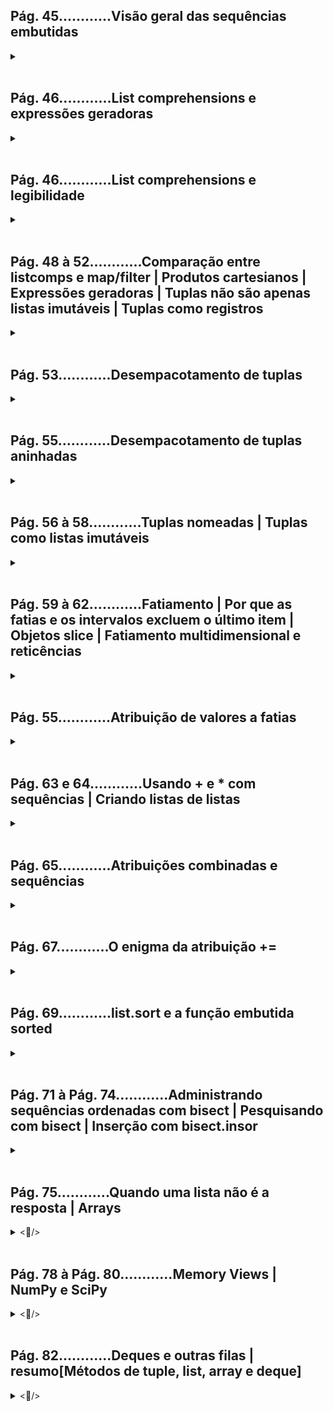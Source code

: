 
## **Pág. 45............Visão geral das sequências embutidas**
<details>
<summary></📖></summary>

### ***SEQUÊNCIAS EMBUTIDAS:***
|  | MUTÁVEIS (mesmo id quando ocorre mudança) | IMUTÁVEIS (novo id quando ocorre "mudança" (na verdade subsituição)) |
|:-:|:-:|:-:|
| SIMPLES (armazenam itens de um só tipo) | bytearray, array, memoryview | str, bytes |
| CONTAINER (armazenam itens de tipos diferentes) | list, deque | tuple |

#### **SIMPLES:**
  - Mais compactas, rápidas e fáceis de usar.
  - Limitadas ao armazenamento de dados atômicos como números, caracteres e bytes.

#### **CONTAINER:**
  - Mais flexíveis.
  - Não recomendadas para armazenar objetos mutáveis.

→ Como um exemplo, o tipo mais básico de sequência é list, um container mutável.

</details>
</br>


## **Pág. 46............List comprehensions e expressões geradoras**
<details>
<summary></📖></summary>

| List comprehensions(listcomps) | Expressões geradoras(genexps) |
|:-:|:-:|
| para o tipo de sequência embutida list | para todos os demais tipos de sequências embutidas |

</details>
</br>


## **Pág. 46............List comprehensions e legibilidade**
<details>
<summary></📖></summary>

```python
#___Sem usar list comprehension(listcomps):______
from array import array
from msilib.schema import ODBCAttribute

symbols = '$)!@|' # códigos Unicode(codepoints)
codes = []
for symbol in symbols:
    codes.append(ord(symbol))
print("Sem usar list comprehension:", codes)


#___Usando list comprehension(listcomps):______
symbols2 = '$)!@|' # códigos Unicode(codepoints)
codes2 = [ord(symbol2) for symbol2 in symbols2] # list comprehension
print("Usando list comprehension:  ", codes2)


#___Usando expressão geradora(genexp):______
symbols = '$)!@|'
t = tuple(ord(symbol) for symbol in symbols) # com um argumento não é necessário suplicar parênteses para a expressão geradora
import array
a = array.array('I', (ord(symbol) for symbol in symbols)) # com mais de um argumento é necessário usar parênteses nas expressões geradoras
print("Usando expressão geradora duplicando parênteses", t, " Sem duplicar parênteses", a)

colors = ['black', 'white']
sizes = ['S', 'M', 'L']
for tshirt in ('%s %s' % (c, s) for c in colors for s in sizes): # genexp 
    print("Usando expressão geradora em laço for", tshirt) # graças à expressão geradora é gerado uma saída que não precisa ser armazenada na memória, isso evitou o custo de criar uma lista de itens somente para alimentar o laço for.


#___Em python 3 as list comprehensions e as epressões geradoras têm seu próprio escopo local,
x = 'ABC'
dummy = [ord(x) for x in x] # list comprehension possui escopo local,
print("Valor da variável preservada fora do escopo", x) # por isso, o valor de x foi preservado,
print("Valor da variável modificada apenas dentro do escopo", dummy) # e a list comprehension gera a lista esperada.

```

</details>
</br>


## **Pág. 48 à 52............Comparação entre listcomps e map/filter | Produtos cartesianos | Expressões geradoras | Tuplas não são apenas listas imutáveis | Tuplas como registros**

<details>
<summary></📖></summary>

```python
# 1° EXEMPLO
from pyparsing import line

lax_coordinates = (33.425, -118.408056) #latitude e longitude do Aeroporto Internacional de Londres.
print('    1° exemplo: ', type(lax_coordinates), lax_coordinates) #output: <class 'tuple'> (33.425, -118.408056) 

# 2° EXEMPLO
city, year, pop, chg, area = ('Tokyo', 2003, 32450, 0.66, 8014) #Dados sobre Tóquio: nome, ano poputação (milhões), mudança na população (%), área (km²)
print('    2° exemplo: ', type(city), city)#output:<class 'str'> Tokyo
print('    2° exemplo: ', type(year), year)#output:<class 'int'> 2003

# 3° EXEMPLO
traveler_ids = [('USA', '3115855'), ('BRA', 'CE342567'), ('ESP', 'XDA205856')]#Uma lista de tuplas no formato (country_code, passport_number).
print('    3° exemplo: ', type(traveler_ids), traveler_ids)#output:<class 'list'> [('USA', '3115855'), ('BRA', 'CE342567'), ('ESP', 'XDA205856')]

# 4° EXEMPLO
for passport in sorted(traveler_ids):# À medida que fazemos uma iteração pela lista, o nome passport é associado à cada tupla.
    print('    4° exemplo: ', type(passport), '%s/%s' % passport)# O operador de formatação % entende as tuplas e trata cada item como um campo separado.
    #output:<class 'tuple'> BRA/CE342567, <class 'tuple'> ESP/XDA205856, <class 'tuple'> USA/3115855

# 5° EXEMPLO
for country, _ in traveler_ids:# O laço for sabe como obter os itens de uma tupla separadamente -isso é chamado de "desempacotamento" (unpacking). Nesse caso, não estamos interessados no segundo item, portanto ele é atribuído a_, que é uma variável comumente usada para capturar valores que não queremos usar.
    print('    5° exemplo: ', type(country), country)#output:<class 'str'> USA, <class 'str'> BRA, <class 'str'> ESP

```

</details>
</br>


## **Pág. 53............Desempacotamento de tuplas**
<details>
<summary></📖></summary>

```python
#atribuição paralela:
latitude, longitude = lax_coordinates

#troca (swap) de valores de duas variáveis sem usar uma variável temporária:
latitude, longitude = longitude, latitude
#revertendo:
latitude, longitude = longitude, latitude

#prefixar um argumento com um asterisco * ao chamar uma função:
divmod(20, 8)
t = (20, 8)
divmod(*t)#o prefixo asterisco * serve para informar que a variável contém todos os parâmetros exigidos por divmod, sem precisar separá-los por vírgulas.

#atribuição paralela com o prefixo asterisco *
a, *body, c, d = range(5) # → (a=0, [body = 1, 2], c=3, d=4)
print(a, *body, c, d) # output: 0, 1, 2, 3, 4

```

</details>
</br>


## **Pág. 55............Desempacotamento de tuplas aninhadas**
<details>
<summary></📖></summary>

```python
metro_areas = [
    ('Tokyo', 'JP', 36.933, (35.689722, 139.691667)),   # a tupla aninhada é um par de coordenadas
    ('Delhi NCR', 'IN', 21.935, (28.613889, 77.208889)),
    ('Mexico City', 'MX', 20.142, (19.433333, -99.133333)),
    ('New York-Newark', 'US', 20.104, (40.808611, -74.020386)),
    ('Sao Paulo', 'BR', 19.649, (-23.547778, -46.635833)),
]

#format() é um dos métodos de formatação de string em Python3. Esse método nos permite concatenar elementos em uma string por meio da formatação posicional
print('{:15} | {:^9} | {:^9}'.format('', 'lat.', 'long.'))
fmt = '{:15} | {:9.4f} | {:9.4f}'
for name, cc, pop, (latitude, longitude) in metro_areas:  # desempacotando as coordenadas atribuindo-as à tupla (latitude, longitude)
    if longitude <= 0: # condições de acesso....
        print(fmt.format(name, latitude, longitude))
```

</details>
</br>


## **Pág. 56 à 58............Tuplas nomeadas | Tuplas como listas imutáveis**
<details>
<summary></📖></summary>

```python
from collections import namedtuple #namedtuples contêm chaves como hash para um valor específico, oferecendo suporte ao acesso do valor tanto pela chave[key] como pela iteração[x]
City = namedtuple('City', 'name country population coordinates')
tokyo = City('tokyo', 'JP', population=36.933, coordinates=(36.689722, 139.691667))
print("acesso por chaves[keys]:\n", tokyo.name, tokyo.country, tokyo.population, tokyo.coordinates)
#↑ou↓
print("acesso por iteração[x]:\n", tokyo[0], tokyo[1], tokyo[2], tokyo[3], "\n......................") 
''' Output:
        —————————————————————
        acesso por chaves[keys]:
         tokyo JP 36.933 (36.689722, 139.691667)
        acesso por iteração[x]:
         tokyo JP 36.933 (36.689722, 139.691667) 
        —————————————————————
'''
#_fields retorna uma tupla com os nomes das [chaves] dos valores da classe namedtuple definida  
print('Retorno de _fields: ', City._fields) # output:('name', 'country', 'population', 'coordinates')

LatLong = namedtuple('LatLong', 'Lat Long') #Lat será a chave[key] do valor 28.613889; e Long será a chave[key] do valor 77.208889 ↓↓↓
delhi_data = ('Delhi NCR', 'IN', 21935, LatLong(28.613889, 77.208889))# LatLong(valor da chave [Lat], valor da chave[Long]) ↑↑↑

# _make() permite instanciar uma tupla nomeada a partir de um iterável.
delhi = City._make(delhi_data) # Os valores das chaves [Lat] e [Long] da namedtuple LatLong() serão, também, os valores da chave [coordinate] da namedtuple City.

 # _asdict() retorna um collections.OrderedDict , chaves e valores...
print('Retorno de _asdict(): ', delhi._asdict()) # output: Retorno de _asdict():  {'name': 'Delhi NCR', 'country': 'IN', 'population': 21935, 'coordinates': LatLong(Lat=28.613889, Long=77.208889)}

for key, value in delhi._asdict().items():
    print('hash [',key, ']', ' = ', value)
    ''' Output:
            hash [ name ]  =  Delhi NCR
            hash [ country ]  =  IN
            hash [ population ]  =  21935
            hash [ coordinates ]  =  LatLong(Lat=28.613889, Long=77.208889)
    '''
```

</details>
</br>


## **Pág. 59 à 62............Fatiamento | Por que as fatias e os intervalos excluem o último item | Objetos slice | Fatiamento multidimensional e reticências**
<details>
<summary></📖></summary>

```python
l = [10, 20, 30, 40, 50, 60]
print('l[:2] = ', l[:2]) # até, mas não inclusive o (:)2° | output: [10, 20]
print('l[2:] = ', l[2:]) # a partir do 2(:)° | output: [30, 40, 50, 60]

s = 'Bicycle'
print('s[::3] = ', s[::3]) #output: Bye
print('s[::-1] = ', s[::-1]) #output: elcyciB
print('s[::-2] = ', s[::-2]) #output: eccB

invoice = """
0.....6.................................40........52...55........
1909 Pimoroni PiBrella                      $17.50    3    $52.50
1489 6mm TactileSwitch x20                   $4.95    2     $9.90
1510 Panavise Jr. - PV-201                  $28.00    1    $28.00
1601 PiTFT Mini Kit 320x240                 $34.95    1    $34.95
"""
SKU = slice(0, 6)
DESCRIPTION = slice(6, 40)
UNIT_PRICE = slice(40, 52)
QUANTITY = slice(52, 55)
ITEM_TOTAL = slice(55, None)
line_items = invoice.split('\n')[2:] # invoice é cortado nas quebras de linhas depois da 2segunda (a primeira quebra foi após """)
print("__________________________________\n")
for item in line_items:
    print(item[UNIT_PRICE], item[DESCRIPTION])
```

</details>
</br>


## **Pág. 55............Atribuição de valores a fatias**
<details>
<summary></📖></summary>

```python
m = list(range(10))
print("m =", m, '\n')
#output: m = [0, 1, 2, 3, 4, 5, 6, 7, 8, 9]

m[2:5] = [20, 30] # no 2°(:) coloca o 20 e o 30 vai em seguida(no 3°); e elimina tudo após até o 5°, mas não inclusive.
print("m[2:5] = [20, 30]\nm =", m, '\n') 
#output: m = [0, 1, 20, 30, 5, 6, 7, 8, 9]

del m[5:7] # deleta tudo a partir do 5°, até o 7°, mas não inclusive.
print("del m[5:7]\nm =", m, '\n') 
#output: m = [0, 1, 20, 30, 5, 8, 9]

m[3::2] = [11, 22] # no 3°(:) coloca 11, e, em seguida, antes do (:)2° —que ao reiniciar em zero é o 9— coloca o 22.
print("m[3::2] = [11, 22]\nm =", m, '\n')
#output: m = [0, 1, 20, 11, 5, 22, 9]

m[2:5] = [100]
print("m[2:5] = [100]\nm =", m, '\n') # no 2°(:) coloca o 100; e elimina tudo após até o 5°, mas não inclusive.
#output: m = [0, 1, 100, 22, 9]
```

</details>
</br>


## **Pág. 63 e 64............Usando + e * com sequências | Criando listas de listas**
<details>
<summary></📖></summary>

```python
n = [1, 2, 3]
print("n * 5: ", (n * 5))
#output: [1, 2, 3, 1, 2, 3, 1, 2, 3, 1, 2, 3, 1, 2, 3]

print("5 * 'abcd': ", (5 * 'abcd'))
#output: abcdabcdabcdabcdabcd

#______Listas de listas →→→ COM LISTCOMPREHENSION E EQUIVALENTE:_________________________________
with_listcomp = [['_'] * 3 for i in range(3)] # LISTCOMPREHENSION

print("COM o uso de listcomprehension (obtém resultado desejado):", '\n', with_listcomp, '\n')
#output: [['_', '_', '_'], ['_', '_', '_'], ['_', '_', '_']]

with_listcomp[1][2] = 'with_listcomp' # linha por coluna, com índice iniciando em zero.
print("COM o uso de listcomprehension (obtém resultado desejado):", '\n', with_listcomp, '\n')
#output: [['_', '_', '_'], ['_', '_', 'with_listcomp'], ['_', '_', '_']]

# CÓDIGO EQUIVALENTE:
equivalent_with_listcomp = []
for i in range(3):
    row_1 = ['_'] * 3
    equivalent_with_listcomp.append(row_1)

print("código equivalente a COM o uso de listcomprehension (obtém resultado desejado):", '\n', equivalent_with_listcomp, '\n')
#output: [['_', '_', '_'], ['_', '_', '_'], ['_', '_', '_']]

equivalent_with_listcomp[1][2] = 'equivalent_with_listcomp' # linha por coluna, com índice iniciando em zero.
print("código equivalente a COM o uso de listcomprehension (obtém resultado desejado):", '\n', equivalent_with_listcomp, '\n')
#output: [['_', '_', '_'], ['_', '_', 'equivalent_with_listcomp'], ['_', '_', '_']]

#______Listas de listas →→→ SEM LISTCOMPREHENSION E EQUIVALENTE:_________________________________
without_listcomp = [['_'] * 3] * 3

print("SEM o uso de listcomprehension (ocorre evento indesejado):", '\n', without_listcomp, '\n')
#output: [['_', '_', '_'], ['_', '_', '_'], ['_', '_', '_']]

without_listcomp[1][2] = 'without_listcomp' # linha por coluna, com índice iniciando em zero.
print("SEM o uso de listcomprehension (ocorre evento indesejado):", '\n', without_listcomp, '\n') #evento indesejado → (gera repetições)
#output: [['_', '_', 'without_listcomp'], ['_', '_', 'without_listcomp'], ['_', '_', 'without_listcomp']]

# CÓDIGO EQUIVALENTE:
row_2 = ['_'] * 3
equivalent_without_listcomp = []
for i in range(3):
    equivalent_without_listcomp.append(row_2)

print("código equivalente a SEM o uso de listcomprehension (ocorre evento indesejado):", '\n', equivalent_without_listcomp, '\n')
#output: [['_', '_', '_'], ['_', '_', '_'], ['_', '_', '_']]

equivalent_without_listcomp[1][2] = 'equivalent_with_listcomp' # linha por coluna, com índice iniciando em zero.
print("código equivalente a SEM o uso de listcomprehension (ocorre evento indesejado):", '\n', equivalent_without_listcomp, '\n') #evento indesejado → (gera repetições)
#output: [['_', '_', 'equivalent_with_listcomp'], ['_', '_', 'equivalent_with_listcomp'], ['_', '_', 'equivalent_with_listcomp']] 
```

</details>
</br>


## **Pág. 65............Atribuições combinadas e sequências**
<details>
<summary></📖></summary>

```python
#___SEQUÊNCIAS EMBUTIDAS MUTÁVEIS continuam sendo o mesmo objeto ao acrescentar itens_____________________
mutavel_list = [1, 2, 3]
print("sequência mutável list: ", mutavel_list)
print("id da sequência mutável list: ", id(mutavel_list))
#output: 2639841919104

mutavel_list *= 2 #possuirá o mesmo id pois continua sendo o mesmo objeto ao acrescentar itens
print("sequência mutável list: ", mutavel_list)
print("id da sequência mutável list: ", id(mutavel_list), '\n')
#output: 2639841919104

#___SEQUÊNCIAS EMBUTIDAS IMUTÁVEIS geram outros objetos ao acrescentar itens_____________________________
imutavel_tuple = (1, 2, 30)
print("sequência imutável tuple: ", imutavel_tuple)
print("id da sequência imutável tuple: ", id(imutavel_tuple))
#output: 2639828257536

imutavel_tuple *= 2 #possuirá outro id pois se torna outro objeto ao acrescentar itens
print("sequência imutável tuple: ", imutavel_tuple)
print("id da sequência imutável tuple: ", id(imutavel_tuple))
#output: 2639841656736

# OBS: !!!
# A SEQUÊNCIA EMBUTIDA IMUTÁVEL SIMPLES str (string) é uma exceção; pois as instâncias de str são alocadas em 
# memória com espaço extra, de modo que a concatenação não exigirá uma cópia da string completa todas as vezes.
```

</details>
</br>


## **Pág. 67............O enigma da atribuição +=**
<details>
<summary></📖></summary>

```python
t = (1, 2, [30, 40])
'''
t[2] += [50, 60]
output: TypeError: 'tuple' object does not support item assignment

print(t)
output: (1, 2, [30, 40, 50, 60])
'''

#inspecionar bytecode Python para ver o que ocorre internamente:
import dis
dis.dis('t[2] += [50, 60]')
''' 
output:
.1............0 LOAD_NAME................0 (t)
..............2 LOAD_CONST...............0 (2)
..............4 DUP_TOP_TWO..............
..............6 BINARY_SUBSCR............ →→→ coloca o valor de t[2] no TOS (Top Of Stack, ou Topo de Pilha)
..............8 LOAD_CONST...............1 (50)
.............10 LOAD_CONST...............2 (60)
.............12 BUILD_LIST...............2
.............14 INPLACE_ADD.............. →→→ Executa TOS += [50, 60]. Isso funciona quando TOS refere-se a um objeto mutável (uma lista no exemplo)
.............16 ROT_THREE................
.............18 STORE_SUBSCR............. →→→ Faz a atribuição t[2] = TOS. Isso falha se s é imutável (a tupla t)
.............20 LOAD_CONST...............3 (None)
.............22 RETURN_VALUE.............
'''

# →→→→→→→→→ CONCLUSÃO: colocar itens mutáveis(list, no exemplo) em imutáveis(tupla, no exemplo) não é uma boa ideia. ←←←←←←←←←
```

</details>
</br>


## **Pág. 69............list.sort e a função embutida sorted**
<details>
<summary></📖></summary>

```python
'''
• list.sort: ordena uma lista in-place (não cria nova lista, altera a lista original)
• sorted: não ordena uma lista in-place (cria nova lista, não altera a lista original)
→ Sintaxe:
    <facultativo>
    sorted(list, <reverse=True>, <key=str.lower/key=len/key=str/key=int>)
'''
fruits = ['grape', 'raspberry', 'apple', 'banana']
sorted(fruits) #sorted: cria uma nova lista de strings em órdem alfabética
#output: ['apple', 'banana', 'grape', 'raspberry']
print(fruits) #a lista original não foi alterada
#output: ['grape', 'raspberry', 'apple', 'banana']

sorted(fruits, reverse=True) #sorted: cria uma nova lista de strings com reverse que deixa em órdem alfabética reversa
#output: ['raspberry', 'grape', 'banana', 'apple']
print(fruits) #a lista original não foi alterada
#output: ['grape', 'raspberry', 'apple', 'banana']

sorted(fruits, key=len) #sorted: cria uma nova lista de strings com key que ordenada de acordo com o tamanho de cada string
#output: ['grape', 'apple', 'banana', 'raspberry']
print(fruits) #a lista original não foi alterada
#output: ['grape', 'raspberry', 'apple', 'banana']

sorted(fruits, key=len, reverse=True) #sorted: cria uma nova lista de strings com key que ordenada de acordo com o tamanho de cada string e com reverse que deixa em órdem reversa
#output: ['raspberry', 'banana', 'grape', 'apple']
print(fruits) #a lista original não foi alterada
#output: ['grape', 'raspberry', 'apple', 'banana']

print(fruits.sort()) #list.sort: ordena a lista in-place (não cria nova lista, altera a lista original)
#output: None → retorna None para nos lembrar de que o objeto-alvo é aterado e que não foi criado uma nova cópia
print(fruits) #a lista original foi alterada
#output: ['apple', 'banana', 'grape', 'raspberry']


nomes = ['Aluno', 'alfa', 'Abcd', 'abcd']
sorted(nomes) #sorted: cria uma nova lista de strings em órdem alfabética
#output:['Abcd', 'Aluno', 'abcd', 'alfa']
print(nomes) #a lista original não foi alterada
#output:['Aluno', 'alfa', 'Abcd', 'abcd']

nomes.sort(key=str.lower) #sorted: #list.sort: ordena a lista in-place (não cria nova lista, altera a lista original) com key=str.lower que ordena sem levar em consideração letras maiúsculas e minúsculas
#output: None → retorna None para nos lembrar de que o objeto-alvo é aterado e que não foi criado uma nova lista, mas alterado a lista original
print(nomes) #a lista original foi alterada
#output:['Abcd', 'abcd', 'alfa', 'Aluno']

sorted(nomes, key=len) #sorted: cria uma nova lista de strings com key=len que ordenada de acordo com o tamanho de cada string
#output:['Abcd', 'abcd', 'alfa', 'Aluno'] → ♦compare... ↓↓↓
print(nomes) #a lista original não foi alterada
#output:['Abcd', 'abcd', 'alfa', 'Aluno']

sorted(nomes, key=len, reverse=True) #sorted: cria uma nova lista de strings com key=len que ordenada de acordo com o tamanho de cada string e com reverse=True que deixa em órdem reversa
#output:['Aluno', 'Abcd', 'abcd', 'alfa'] → ♦compare... ↑↑↑
print(nomes) #a lista original não foi alterada
#output:['Abcd', 'abcd', 'alfa', 'Aluno']


str_int = [28, 14, '28', 5, '9', '1', 0, 6, '23', 19]
#sorted(str_int) → output: "TypeError: '<' not supported between instances of 'str' and 'int'" (solução: key=int/strt↓)

sorted(str_int, key=int) #sorted: cria uma nova lista com key=int que ordenada tratando todos os itens como tipo inteiro
#output:[0, '1', 5, 6, '9', 14, 19, '23', 28, '28']
print(str_int) #a lista original não foi alterada
#output:[28, 14, '28', 5, '9', '1', 0, 6, '23', 19]

sorted(str_int, key=str) #sorted: cria uma nova lista com key=str que ordenada tratando todos os itens como tipo string
#output:[0, '1', 14, 19, '23', 28, '28', 5, 6, '9']
print(str_int) #a lista original não foi alterada
#output:[28, 14, '28', 5, '9', '1', 0, 6, '23', 19]
```

</details>
</br>


## **Pág. 71 à Pág. 74............Administrando sequências ordenadas com bisect | Pesquisando com bisect | Inserção com bisect.insor**
<details>
<summary></📖></summary>

```python
'''
Módulo bisect oferece duas funções — bisect e insort— que usam algoritmo 
de busca binária para pesquisar e inserir itens em [sequências ordenadas].
♦ sintaxe:
    este_indice = bisect.bisect(sequencia_ordenada, valor) → valor é inserido no índice correto da sequencia_ordenada. É retornado o valor desse índice o qual foi atribuido à este_indice
    bisect.insort(seq, item) → permite a inserção de item de forma ordenada na sequência seq 
♦ comportamento:
    • bisect.bisect() é um alias para bisect.bisect_rigth(), que insere à direita do índice procurado; → bisect.bisect_left() insere à esquerda do índice.
    • limitar a pesquisa a uma sequência, o default do argumento lo é 0 e de hi é o len(): [5, 3 ,7 ,8 ,9] → (lo=3, hi=9) → [3, 7, 8, 9], len()=3
'''
import bisect
import sys
import random
# Demonstração de uso do módulo bisect____________________________________
HAYSTACK = [1, 4, 5, 6, 8, 12, 15, 20, 21, 23, 23, 26, 29, 30]
NEEDLES = [0, 1, 2, 5, 8, 10, 22, 23, 29, 30, 31]

ROW_FMT = '{0:2d} @ {1:2d}    {2}{0:<2d}'

def demo(bisect_fn):
    for needle in reversed(NEEDLES):
        position = bisect_fn(HAYSTACK, needle)  # usa a função bisec escolhida para obter o ponto de inserção
        offset = position * '  |'  # cria padrão de barras verticais proporcionais a offset
        print(ROW_FMT.format(needle, position, offset)) # exibe as linhas formatadas mostrando o valor de needle e o ponto de inserção 

if __name__ == '__main__':

    if sys.argv[-1] == 'left':    # escolhe a função bisect a ser usada de acordo com o último argumento da linha de comando
        bisect_fn = bisect.bisect_left #bisect.bisect_left() insere à esquerda do índice procurado
    else:
        bisect_fn = bisect.bisect #bisect.bisect() é um alias para bisect.bisect_rigth(), que insere à direita do índice

    print('DEMO:', bisect_fn.__name__)  # exibe um cabeçalho com o nome da função selecionada
    print('haystack ->', ' '.join('%2d' % n for n in HAYSTACK))
    demo(bisect_fn)

'''
output:
DEMO: bisect_right
haystack ->  1  4  5  6  8 12 15 20 21 23 23 26 29 30..........# sequência ordenada antes das inserções feitas pela função bisect
31 @ 14      |  |  |  |  |  |  |  |  |  |  |  |  |  |31........# ( 31 @ 14 ) → valor 31 inserido na posição de índice 14°, a coluna |31| representa a célula do índice.
30 @ 14      |  |  |  |  |  |  |  |  |  |  |  |  |  |30
29 @ 13      |  |  |  |  |  |  |  |  |  |  |  |  |29
23 @ 11      |  |  |  |  |  |  |  |  |  |  |23
22 @  9      |  |  |  |  |  |  |  |  |22
10 @  5      |  |  |  |  |10
 8 @  5      |  |  |  |  |8
 5 @  3      |  |  |5
 2 @  1      |2
 1 @  1      |1
 0 @  0    0
'''


# Exemplo de uso do módulo bisect em pesquisa de valores numéricos em tabelas:____________________________________
def grade(score, breakpoints=[60, 70, 80, 90], grades='FDCBA'): #notas escolares A, B, C, D e F e parâmetros para cada 60,70,80,90
    i = bisect.bisect(breakpoints, score) # bisect.bisect() é um alias para bisect.bisect_rigth(), que insere à direita do índice procurado. É retornado o valor desse índice o qual é atribuido à i
    print('\n', score, "inserido no índice", i) # cada inserção considera os índices de breakpoits inalterável, ou seja, [60,70,80,90]
    print("nota", grades[i], "obtida para a nota", score)
    return grades[i]

print('\nTodas as notas obtidas:', [grade(score) for score in [33, 99, 77, 70 ,89, 90, 100]], '\np/ as respectivas pontuações: [33, 99, 77, 70 ,89, 90, 100]')

'''output:
 33 inserido no índice 0
nota F obtida para a nota 33

 99 inserido no índice 4
nota A obtida para a nota 99

 77 inserido no índice 2
nota C obtida para a nota 77

 70 inserido no índice 2
nota C obtida para a nota 70

 89 inserido no índice 3
nota B obtida para a nota 89

 90 inserido no índice 4
nota A obtida para a nota 90

 100 inserido no índice 4
nota A obtida para a nota 100

Todas as notas obtidas: ['F', 'A', 'C', 'C', 'B', 'A', 'A']
p/ as respectivas pontuações: [33, 99, 77, 70 ,89, 90, 100]
'''

# Exemplo de uso do módulo bisect em inserção de itens em sequência ordenada com bisect.insort(seq, item):____________________________________
SIZE = 7

random.seed(1729)

my_list = []
print("\nInserindo itens ordenadamente com bisect.insort(): ")
for i in range(SIZE):
    new_item = random.randrange(SIZE*2)
    bisect.insort(my_list, new_item)
    print('%2d ->' % new_item, my_list)

'''output:
Inserindo itens ordenadamente com bisect.insort():
10 -> [10]
 0 -> [0, 10]
 6 -> [0, 6, 10]
 8 -> [0, 6, 8, 10]
 7 -> [0, 6, 7, 8, 10]
 2 -> [0, 2, 6, 7, 8, 10]
10 -> [0, 2, 6, 7, 8, 10, 10]
'''
```

</details>
</br>


## **Pág. 75............Quando uma lista não é a resposta | Arrays**
<details>
<summary><📖/></summary>

Arrays em Python, especificamente referindo-se a arrays da biblioteca NumPy, podem ser superiores às listas nativas em várias situações, especialmente quando se trata de computação numérica, eficiência e manipulação avançada de dados.

</details>
</br>

## **Pág. 78 à Pág. 80............Memory Views | NumPy e SciPy**
<details>
<summary><📖/></summary>

### ***Memory Views X NumPy e SciPy***
Enquanto as memory views são úteis para acessar dados de arrays sem copiá-los, NumPy e SciPy vão além, oferecendo uma ampla gama de funcionalidades matemáticas, científicas e de engenharia. Essas bibliotecas permitem manipulações mais sofisticadas, operações vetoriais, otimização e análise de dados complexos que vão além do escopo das memory views.

#### **Memory Views:**
As memory views são uma maneira eficiente de acessar dados de arrays em um formato específico sem copiar os dados. Elas são úteis para trabalhar com grandes volumes de dados, mas têm limitações em termos de funcionalidades e operações.

```python
import numpy as np

# Criar um array numpy
arr = np.array([1, 2, 3, 4, 5])

# Criar um memory view
mem_view = memoryview(arr)

# Acessar os elementos através do memory view
for element in mem_view:
    print(element)
```

#### **NumPy:**
NumPy é uma biblioteca que expande significativamente as funcionalidades de manipulação de arrays, oferecendo uma ampla gama de funções matemáticas, operações de álgebra linear, broadcasting e muito mais.

```python
import numpy as np

# Criar um array numpy
arr = np.array([1, 2, 3, 4, 5])

# Multiplicar todos os elementos por 2 usando NumPy
arr_times_2 = arr * 2
print(arr_times_2)
```

#### **SciPy:**
SciPy é uma biblioteca construída sobre o NumPy que oferece funcionalidades específicas para ciência e engenharia. Ela inclui módulos para otimização, processamento de sinais, estatísticas, interpolação e muito mais.

```python
import numpy as np
from scipy import interpolate

# Criar pontos x e y para interpolação
x = np.array([0, 1, 2, 3, 4])
y = np.array([0, 2, 4, 6, 8])

# Criar uma função interpoladora usando SciPy
f = interpolate.interp1d(x, y, kind='linear')

# Calcular valor interpolado em x = 2.5
interpolated_value = f(2.5)
print(interpolated_value)

```

</details>
</br>


## **Pág. 82............Deques e outras filas | resumo[Métodos de tuple, list, array e deque]**
<details>
<summary><📖/></summary>

### ***SEQUÊNCIAS EMBUTIDAS:***
|  | MUTÁVEIS (mesmo id quando ocorre mudança) | IMUTÁVEIS (novo id quando ocorre "mudança" (na verdade subsituição)) |
|:-:|:-:|:-:|
| SIMPLES (armazenam itens de um só tipo) | bytearray, array, memoryview | str, bytes |
| CONTAINER (armazenam itens de tipos diferentes) | list, deque | tuple |

#### **SIMPLES:**
  - Mais compactas, rápidas e fáceis de usar.
  - Limitadas ao armazenamento de dados atômicos como números, caracteres e bytes.

#### **CONTAINER:**
  - Mais flexíveis.
  - Não recomendadas para armazenar objetos mutáveis.

→ Como um exemplo, o tipo mais básico de sequência é list, um container mutável.</br></br>

Objeto hashable é um ojeto capaz de possuir um hash (um id como sha1 ou MD5):</br>
 ✓ Terá um valor de hash que não muda (possuirá um método __hash__())</br>
 ✓ Será comparável com outros objetos (possuirá um método __eq__())</br></br>

Condição para um objeto ser hashable:</br>
 → Deve ser IMUTÁVEL — str, bytes e tuple (exceto se conter referências a objetos que não são hashable)—.</br></br>

Nota:</br>
 → frozenset é uma função que transforma objetos MUTÁVEIS em IMUTÁVEIS.</br></br>

### ***MÉTODOS DE TUPLE, LIST, ARRAY E DEQUE:***
● tuple aceita os métodos de list, com exceção do método __reversed__() e de todos os métodos que acrescentam ou removem itens, pois tuple é IMUTÁVEL.</br>
● array é mais eficiente que list (exceto pela limitância de ser do tipo de sequência SIMPLES) para sequências contendo apenas tipo de valores numéricos.</br>
● deque permite as regras de acesso FIFO e LIFO e é a sequência mais otimizada para inserção e remoção de itens das extremidades (centrais a latência é maior).</br>
|  | tuple | list | array | deque |  |
|:-:|:-:|:-:|:-:|:-:|:-:|
| s.__add__(s2) | ♦ | ♦ | ♦ |  | s + s2 → concatenação |
| s.__iadd__(s2) |  | ♦ | ♦ | ♦ | s += s2 → concatenação in-place |
| s.append(e) |  | ♦ | ♦ | ♦ | Concatena um elemento após o último |
| s.appendleft(e) |  |  |  | ♦ | Concatena um elemento à esquerda (antes do primeiro) |
| s.byteswap() |  |  | ♦ |  | Troca os bytes de todos os itens do array para uma conversão de endianess |
| s.clear() |  | ♦ |  | ♦ | Apaga todos os itens |
| s.__contains__(e) | ♦ | ♦ | ♦ |  | e in s |
| s.copy() |  | ♦ |  |  | Shallow copy (cópia rasa) da lista |
| s.__copy__() |  |  | ♦ | ♦ | Suporte para copycopy(shallow copy ou copora rasa) |
| s.count(e) | ♦ | ♦ | ♦ | ♦ | Conta as ocorrências de um elemento |
| s.__deepcopy__() |  |  | ♦ |  | Suporte otimizado para copydeepcopy |
| s.__delitem__(p) |  | ♦ | ♦ | ♦ | Remove o item da posição p |
| s.extend(it) |  | ♦ | ♦ | ♦ | Concatena itens do iterável it |
| s.extendleft(i) |  |  |  | ♦ | Adiciona itens do iterável i à esquerda |
| s.fromfile(f, n) |  |  | ♦ |  | Concatena n itens do arquivo binário f interpretado como valores de máquina compactos |
| s.fromlist(l) |  |  | ♦ |  | Concatena itens da lista; se algum deles provocar um TypeError, nenhum valor será concatenado |
| s.frombytes(b) |  |  | ♦ |  | Concatena itens da sequência de bytes intepretada como valores de máquina compactos |
| s.__getitem__(p) | ♦ | ♦ | ♦ | ♦ | s[p] → obtém o item de uma posição |
| s.__getnewargs__() | ♦ |  |  |  | Suporte para serialização otimizada com pickle |
| s.index(e) | ♦ | ♦ | ♦ |  | Encontra a posição da primeira ocorrência de e |
| s.insert(p, e) |  | ♦ | ♦ |  | Insere o elemento e antes do item na posição p |
| s.itemsize() |  |  | ♦ |  | Tamanho em bytes de cada item do array |
| s.__iter__() | ♦ | ♦ | ♦ | ♦ | Obtém um iterador |
| s.__len__() | ♦ | ♦ | ♦ | ♦ | len(s) → número de itens |
| s.__mul__(n) | ♦ | ♦ | ♦ |  | s * n → concatenação repetida |
| s.__imul__(n) |  | ♦ | ♦ |  | s *= n → concatenação repetida in-place |
| s.__rmul__(n) | ♦ | ♦ | ♦ |  | n * s → concatenação repetida invertida (operador reverso) |
| s.pop([p]) |  | ♦ | ♦ | ♦ | Remove e retorna o último item (por defalt) ou, opcionalmente, o item na posição p |
| s.popleft() |  |  |  | ♦ | Remove e devolve o primeiro item |
| s.remove(e) |  | ♦ | ♦ | ♦ | Remove a primeira ocorrência do elemento com o valor de e |
| s.reverse() |  | ♦ | ♦ | ♦ | Inverte a ordem dos itens in-place |
| s.__reversed__() |  | ♦ |  | ♦ | Obtém um iterador para percorrer os itens do último para o primeiro |
| s.rotate(n) |  | ♦ |  | ♦ | Move n itens de uma extremidade para a outra |
| s.__setitem__(p, e) |  | ♦ | ♦ | ♦ | s[p] = e → coloca e na posição p sobrescrevendo o item existente |
| s.sort([key], [reverse]) |  | ♦ |  |  | Ordena itens in-place com os argumentos nomeados opcionais key e reverse |
| s.tobytes() |  |  | ♦ |  | Devolve os itens como valores de máquina compactos em um objeto bytes |
| s.tofile(f) |  |  | ♦ |  | Salva os itens como valores de máquina compactos em um arquivo binário f |
| s.tolist() |  |  | ♦ |  | Devolve os itens como objetos numéricos em uma lista |
| s.typecode |  |  | ♦ |  | String de um caractere que identifica o tipo dos itens na linguagem C |

</details>
</br>
